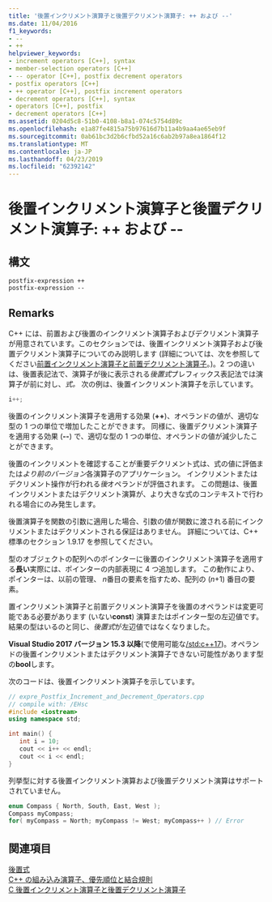 ```yaml
---
title: '後置インクリメント演算子と後置デクリメント演算子: ++ および --'
ms.date: 11/04/2016
f1_keywords:
- --
- ++
helpviewer_keywords:
- increment operators [C++], syntax
- member-selection operators [C++]
- -- operator [C++], postfix decrement operators
- postfix operators [C++]
- ++ operator [C++], postfix increment operators
- decrement operators [C++], syntax
- operators [C++], postfix
- decrement operators [C++]
ms.assetid: 0204d5c8-51b0-4108-b8a1-074c5754d89c
ms.openlocfilehash: e1a87fe4815a75b97616d7b11a4b9aa4ae65eb9f
ms.sourcegitcommit: 0ab61bc3d2b6cfbd52a16c6ab2b97a8ea1864f12
ms.translationtype: MT
ms.contentlocale: ja-JP
ms.lasthandoff: 04/23/2019
ms.locfileid: "62392142"
---
```

# <a name="postfix-increment-and-decrement-operators--and---"></a>後置インクリメント演算子と後置デクリメント演算子: ++ および --

## <a name="syntax"></a>構文

```
postfix-expression ++
postfix-expression --
```

## <a name="remarks"></a>Remarks

C++ には、前置および後置のインクリメント演算子およびデクリメント演算子が用意されています。このセクションでは、後置インクリメント演算子および後置デクリメント演算子についてのみ説明します  (詳細については、次を参照してください[前置インクリメント演算子と前置デクリメント演算子](../cpp/prefix-increment-and-decrement-operators-increment-and-decrement.md)。)。2 つの違いは、後置表記法で、演算子が後に表示される*後置式*プレフィックス表記法では演算子が前に対し、*式。* 次の例は、後置インクリメント演算子を示しています。

```cpp
i++;
```

後置のインクリメント演算子を適用する効果 (**++**)、オペランドの値が、適切な型の 1 つの単位で増加したことができます。 同様に、後置デクリメント演算子を適用する効果 (**--**) で、適切な型の 1 つの単位、オペランドの値が減少したことができます。

後置のインクリメントを確認することが重要デクリメント式は、式の値に評価または*より前のバージョン*各演算子のアプリケーション。 インクリメントまたはデクリメント操作が行われる*後*オペランドが評価されます。 この問題は、後置インクリメントまたはデクリメント演算が、より大きな式のコンテキストで行われる場合にのみ発生します。

後置演算子を関数の引数に適用した場合、引数の値が関数に渡される前にインクリメントまたはデクリメントされる保証はありません。  詳細については、C++ 標準のセクション 1.9.17 を参照してください。

型のオブジェクトの配列へのポインターに後置のインクリメント演算子を適用する**長い**実際には、ポインターの内部表現に 4 つ追加します。 この動作により、ポインターは、以前の管理、 *n*番目の要素を指すため、配列の (*n*+1) 番目の要素。

置インクリメント演算子と前置デクリメント演算子を後置のオペランドは変更可能である必要があります (いない**const**) 演算またはポインター型の左辺値です。 結果の型はいるのと同じ、*後置式*が左辺値ではなくなりました。

**Visual Studio 2017 バージョン 15.3 以降**(で使用可能な[/std:c++17](../build/reference/std-specify-language-standard-version.md))。オペランドの後置インクリメントまたはデクリメント演算子できない可能性があります型の**bool**します。

次のコードは、後置インクリメント演算子を示しています。

```cpp
// expre_Postfix_Increment_and_Decrement_Operators.cpp
// compile with: /EHsc
#include <iostream>
using namespace std;

int main() {
   int i = 10;
   cout << i++ << endl;
   cout << i << endl;
}
```

列挙型に対する後置インクリメント演算および後置デクリメント演算はサポートされていません。

```cpp
enum Compass { North, South, East, West );
Compass myCompass;
for( myCompass = North; myCompass != West; myCompass++ ) // Error
```

## <a name="see-also"></a>関連項目

[後置式](../cpp/postfix-expressions.md)<br/>
[C++ の組み込み演算子、優先順位と結合規則](../cpp/cpp-built-in-operators-precedence-and-associativity.md)<br/>
[C 後置インクリメント演算子と後置デクリメント演算子](../c-language/c-postfix-increment-and-decrement-operators.md)